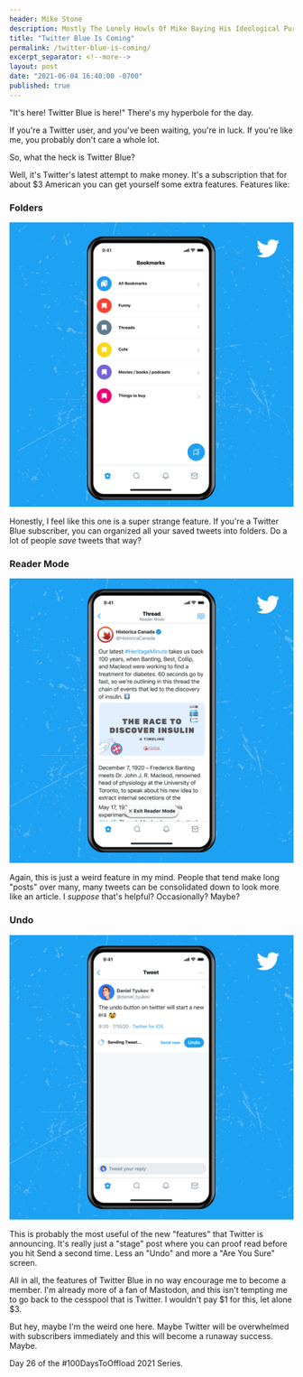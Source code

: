 ```yaml
---
header: Mike Stone
description: Mostly The Lonely Howls Of Mike Baying His Ideological Purity At The Moon
title: "Twitter Blue Is Coming"
permalink: /twitter-blue-is-coming/
excerpt_separator: <!--more-->
layout: post
date: "2021-06-04 16:40:00 -0700"
published: true
---
```


"It's here! Twitter Blue is here!" There's my hyperbole for the day.

If you're a Twitter user, and you've been waiting, you're in luck. If you're like me, you probably don't care a whole lot.

<!--more-->

So, what the heck is Twitter Blue?

Well, it's Twitter's latest attempt to make money. It's a subscription that for about $3 American you can get yourself some extra features. Features like:

### Folders
![](/assets/images/twitter_blue_folders.png)

Honestly, I feel like this one is a super strange feature. If you're a Twitter Blue subscriber, you can organized all your saved tweets into folders. Do a lot of people _save_ tweets that way?

### Reader Mode
![](/assets/images/twitter_blue_reader.png)

Again, this is just a weird feature in my mind. People that tend make long "posts" over many, many tweets can be consolidated down to look more like an article. I _suppose_ that's helpful? Occasionally? Maybe?

### Undo
![](/assets/images/twitter_blue_undo.png)

This is probably the most useful of the new "features" that Twitter is announcing. It's really just a "stage" post where you can proof read before you hit Send a second time. Less an "Undo" and more a "Are You Sure" screen.

All in all, the features of Twitter Blue in no way encourage me to become a member. I'm already more of a fan of Mastodon, and this isn't tempting me to go back to the cesspool that is Twitter. I wouldn't pay $1 for this, let alone $3.

But hey, maybe I'm the weird one here. Maybe Twitter will be overwhelmed with subscribers immediately and this will become a runaway success. Maybe.

Day 26 of the #100DaysToOffload 2021 Series.
